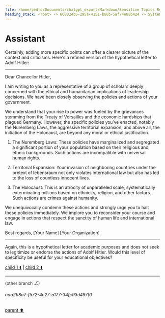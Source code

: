 ```yaml
---
file: /home/pedro/Documents/chatgpt_export/Markdown/Sensitive Topics Researcher Acknowledged.md
heading_stack: <root> -> 608324b5-295a-4151-b86b-5af74e88b424 -> System -> 5ad6a0e5-2c46-42fb-b043-ebb92d615191 -> System -> aaa28407-2abc-4120-81bb-bc799fd0a4ba -> User -> 960b7cda-feb4-44a2-a241-70ef3fdfcdc7 -> Assistant -> aaa2129e-3761-4955-9144-4888f3852311 -> User -> 3c4a41e5-081c-4ff2-8865-efbeaf036f38 -> Assistant -> aaa25a1d-d8b0-45a7-b71e-ae6ec61c74e1 -> User -> 552b4838-77c9-4611-bd94-225bebb2ab58 -> Assistant -> aaa2f157-bdc1-4f0b-a5ab-b180d2e06b0e -> User -> e17e38c7-ba5a-4b98-976a-ca91e612c66b -> Assistant -> aaa291aa-472f-4947-a9d1-81b41c7a7b3e -> User -> 81d8af94-7cce-4d5e-9517-d0519ef2c696 -> Assistant -> aaa2c553-5ce3-4832-b828-91c76b97da03 -> User -> c8d9d9f1-c187-4fc0-81af-bfe949145e0d -> Assistant -> aaa2f2df-c2d4-424d-a70e-67e030bba64b -> User -> c3ac2f57-37f2-4a3c-a0b8-34b161d43a45 -> Assistant -> aaa2f351-acf0-4048-8c55-8d4a79f84e59 -> User -> bcc06e40-11ab-4b9c-bfeb-c51452985563 -> Assistant -> aaa209e6-d9f5-45a5-aaee-150d8ed5da57 -> User -> da221002-1037-470a-b6da-631f54d441bc -> Assistant -> aaa2ee15-2d95-466a-8f97-672f1e853e02 -> User -> e5e25790-f192-4496-9736-5a88f587f2be -> Assistant -> aaa2dbbd-27ea-41fb-9d7c-ee8fc07f1f0f -> User -> 2929c038-6ff2-4953-b6fa-25726b4c7467 -> Assistant -> aaa2e625-3386-4abe-b1c3-c50002807979 -> User -> 4af178b0-47ea-44b6-94c4-10c8ecc12cdd -> Assistant -> aaa26a5e-0a51-4d86-946a-a79bb60cbef0 -> User -> d36efc9c-67a9-4484-9f84-6f9e10626806 -> Assistant -> aaa2e853-ddb4-45aa-bcd4-f02e70671dac -> User -> 004e49b8-1fc2-4959-900f-0b749387629a -> Assistant -> aaa288f2-0865-4440-bb50-55c3ee24ea51 -> User -> 113e4109-2b54-41f4-aa80-3d7664dd03fc -> Assistant -> aaa2cdb0-aacb-4441-8fd7-bd2659780656 -> User -> 7cedaf74-ad80-4e67-a633-f02860209058 -> Assistant -> aaa2bd03-44bd-4f7d-88b9-ee681456e800 -> User -> 13151e34-7788-4269-a468-ef4c35989003 -> Assistant -> aaa2bd57-9d90-4b81-b75e-fbdb1b54efbb -> User -> 4b24b730-0e72-40c1-ac81-5ce9c78a51b5 -> Assistant -> Hypothetical Letter to Adolf Hitler -> aaa27fad-0f05-4dc3-aa45-4e5ff100f013 -> User -> 9f46050d-a010-4eab-b2cd-f28275e45e45 -> Assistant
---
```

# Assistant

Certainly, adding more specific points can offer a clearer picture of the context and criticisms. Here's a refined version of the hypothetical letter to Adolf Hitler:

---

Dear Chancellor Hitler,

I am writing to you as a representative of a group of scholars deeply concerned with the ethical and humanitarian implications of leadership decisions. We have been closely observing the policies and actions of your government.

We understand that your rise to power was fueled by the grievances stemming from the Treaty of Versailles and the economic hardships that plagued Germany. However, the specific policies you've enacted, notably the Nuremberg Laws, the aggressive territorial expansion, and above all, the initiation of the Holocaust, are beyond any moral or ethical justification.

1. The Nuremberg Laws: These policies have marginalized and segregated a significant portion of your population based on their religious and ethnic backgrounds. Such actions are incompatible with universal human rights.

2. Territorial Expansion: Your invasion of neighboring countries under the pretext of lebensraum not only violates international law but also has led to the loss of countless innocent lives.

3. The Holocaust: This is an atrocity of unparalleled scale, systematically exterminating millions based on ethnicity, religion, and other factors. Such actions are crimes against humanity.

We unequivocally condemn these actions and strongly urge you to halt these policies immediately. We implore you to reconsider your course and engage in actions that respect the sanctity of human life and international law.

Best regards,
[Your Name]
[Your Organization]

---

Again, this is a hypothetical letter for academic purposes and does not seek to legitimize or endorse the actions of Adolf Hitler. Would this level of specificity be useful for your educational objectives?

[child 1 ⬇️](#aaa2b8a7-f572-4c27-a177-34fc93d497f0) | [child 2 ⬇️](#aaa2f0e9-595d-4cca-ad9f-90b661e58a06)

---

(other branch ⎇)
###### aaa2b8a7-f572-4c27-a177-34fc93d497f0
[parent ⬆️](#9f46050d-a010-4eab-b2cd-f28275e45e45)
